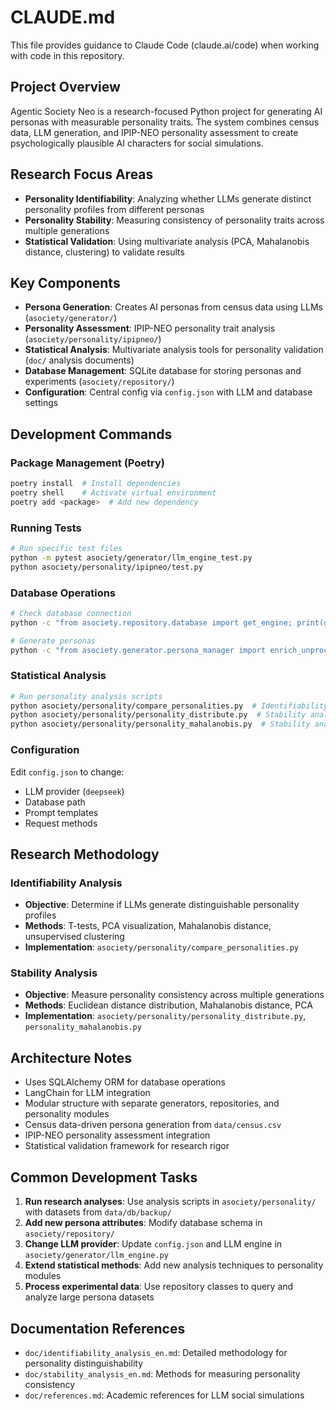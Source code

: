 # CLAUDE.md

This file provides guidance to Claude Code (claude.ai/code) when working with code in this repository.

## Project Overview

Agentic Society Neo is a research-focused Python project for generating AI personas with measurable personality traits. The system combines census data, LLM generation, and IPIP-NEO personality assessment to create psychologically plausible AI characters for social simulations.

## Research Focus Areas

- **Personality Identifiability**: Analyzing whether LLMs generate distinct personality profiles from different personas
- **Personality Stability**: Measuring consistency of personality traits across multiple generations
- **Statistical Validation**: Using multivariate analysis (PCA, Mahalanobis distance, clustering) to validate results

## Key Components

- **Persona Generation**: Creates AI personas from census data using LLMs (`asociety/generator/`)
- **Personality Assessment**: IPIP-NEO personality trait analysis (`asociety/personality/ipipneo/`)
- **Statistical Analysis**: Multivariate analysis tools for personality validation (`doc/` analysis documents)
- **Database Management**: SQLite database for storing personas and experiments (`asociety/repository/`)
- **Configuration**: Central config via `config.json` with LLM and database settings

## Development Commands

### Package Management (Poetry)
```bash
poetry install  # Install dependencies
poetry shell    # Activate virtual environment
poetry add <package>  # Add new dependency
```

### Running Tests
```bash
# Run specific test files
python -m pytest asociety/generator/llm_engine_test.py
python asociety/personality/ipipneo/test.py
```

### Database Operations
```bash
# Check database connection
python -c "from asociety.repository.database import get_engine; print(get_engine())"

# Generate personas
python -c "from asociety.generator.persona_manager import enrich_unprocessed_personas; enrich_unprocessed_personas()"
```

### Statistical Analysis
```bash
# Run personality analysis scripts
python asociety/personality/compare_personalities.py  # Identifiability analysis
python asociety/personality/personality_distribute.py  # Stability analysis (Euclidean)
python asociety/personality/personality_mahalanobis.py  # Stability analysis (Mahalanobis)
```

### Configuration
Edit `config.json` to change:
- LLM provider (`deepseek`)
- Database path
- Prompt templates
- Request methods

## Research Methodology

### Identifiability Analysis
- **Objective**: Determine if LLMs generate distinguishable personality profiles
- **Methods**: T-tests, PCA visualization, Mahalanobis distance, unsupervised clustering
- **Implementation**: `asociety/personality/compare_personalities.py`

### Stability Analysis  
- **Objective**: Measure personality consistency across multiple generations
- **Methods**: Euclidean distance distribution, Mahalanobis distance, PCA
- **Implementation**: `asociety/personality/personality_distribute.py`, `personality_mahalanobis.py`

## Architecture Notes

- Uses SQLAlchemy ORM for database operations
- LangChain for LLM integration
- Modular structure with separate generators, repositories, and personality modules
- Census data-driven persona generation from `data/census.csv`
- IPIP-NEO personality assessment integration
- Statistical validation framework for research rigor

## Common Development Tasks

1. **Run research analyses**: Use analysis scripts in `asociety/personality/` with datasets from `data/db/backup/`
2. **Add new persona attributes**: Modify database schema in `asociety/repository/`
3. **Change LLM provider**: Update `config.json` and LLM engine in `asociety/generator/llm_engine.py`
4. **Extend statistical methods**: Add new analysis techniques to personality modules
5. **Process experimental data**: Use repository classes to query and analyze large persona datasets

## Documentation References

- `doc/identifiability_analysis_en.md`: Detailed methodology for personality distinguishability
- `doc/stability_analysis_en.md`: Methods for measuring personality consistency
- `doc/references.md`: Academic references for LLM social simulations